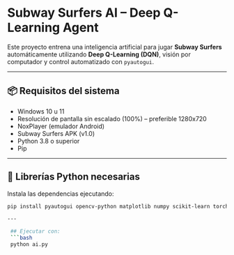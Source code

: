 # Subway Surfers AI – Deep Q-Learning Agent

Este proyecto entrena una inteligencia artificial para jugar **Subway Surfers** automáticamente utilizando **Deep Q-Learning (DQN)**, visión por computador y control automatizado con `pyautogui`.

---

## 📦 Requisitos del sistema

- Windows 10 u 11
- Resolución de pantalla sin escalado (100%) – preferible 1280x720
- NoxPlayer (emulador Android)
- Subway Surfers APK (v1.0)
- Python 3.8 o superior
- Pip

---

## 🧪 Librerías Python necesarias

Instala las dependencias ejecutando:

```bash
pip install pyautogui opencv-python matplotlib numpy scikit-learn torch torchvision scikit-image

---

 ## Ejecutar con:
 ```bash
 python ai.py
 